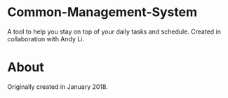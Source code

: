 # Common-Management-System
A tool to help you stay on top of your daily tasks and schedule.
Created in collaboration with Andy Li.

# About
Originally created in January 2018.
